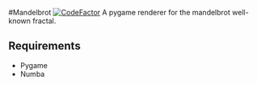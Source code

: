#Mandelbrot [![CodeFactor](https://www.codefactor.io/repository/github/sigmanificient/mandelbrot/badge)](https://www.codefactor.io/repository/github/sigmanificient/mandelbrot)
A pygame renderer for the mandelbrot well-known fractal.


## Requirements
- Pygame
- Numba